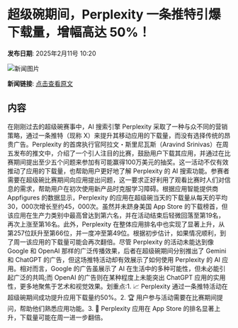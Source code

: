 # 超级碗期间，Perplexity 一条推特引爆下载量，增幅高达 50%！

**发布日期**: 2025年2月11号 10:20

![新闻图片](https://pic.chinaz.com/picmap/thumb/202006031503565344_24.jpg)

**新闻链接**: [点击查看原文](https://www.aibase.com/zh/news/15236)

## 内容

在刚刚过去的超级碗赛事中，AI 搜索引擎 Perplexity 采取了一种与众不同的营销策略，通过一条推特（现称 X）来提升其移动应用的下载量，而没有选择传统的昂贵广告。Perplexity 的首席执行官阿拉文・斯里尼瓦斯（Aravind Srinivas）在周五发布的推文中，介绍了一个引人注目的比赛，鼓励用户下载其应用，并通过在比赛期间提出至少五个问题来参加有可能赢得100万美元的抽奖。这一活动不仅有效推动了应用的下载量，也帮助用户更好地了解 Perplexity 的 AI 搜索功能。参赛者需要在超级碗比赛期间向应用提出问题，这一要求正好利用了观看比赛时人们对信息的需求，帮助用户在初次使用新产品时克服学习障碍。根据应用智能提供商 Appfigures 的数据显示，Perplexity 的应用在超级碗当天的下载量从每天的平均30，000次增长至约45，000次。虽然并未跻身美国 App Store 的下载榜首，但该应用在生产力类别中最高曾达到第六名，并在活动结束后轻微回落至第19名，再次上涨至第16名。此外，Perplexity 在整体应用排名中也实现了显著上升，从第257位跃升至第66位，并一度冲至第49位。根据初步估计，如果情况顺利，到了周一该应用的下载量可能会再次翻倍。尽管 Perplexity 的活动未能达到像 Google 和 OpenAI 那样的广泛传播效果，后者在超级碗期间分别推出了 Gemini 和 ChatGPT 的广告，但这场推特活动却有效展示了如何使用 Perplexity 的 AI 应用。相对而言，Google 的广告虽展示了 AI 在生活中的多种可能性，但未必能引起广泛的共鸣;而 OpenAI 的广告则在某种程度上未能突出 ChatGPT 应用的实用性，更多地聚焦于艺术和视觉效果。划重点:1. 📈 Perplexity 通过一条推特活动在超级碗期间成功提升应用下载量约50%。2. 🏆 用户参与活动需要在比赛期间提问，帮助他们熟悉应用功能。3. 🚀 Perplexity 应用在 App Store 的排名显著上升，下载量可能在周一进一步翻倍。
